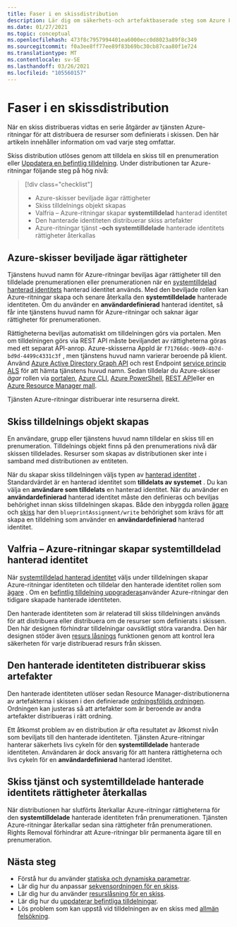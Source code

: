 ```yaml
---
title: Faser i en skissdistribution
description: Lär dig om säkerhets-och artefaktbaserade steg som Azure Forms-tjänsterna går igenom när du skapar en skiss tilldelning.
ms.date: 01/27/2021
ms.topic: conceptual
ms.openlocfilehash: 473f8c7957994401ea6000ecc0d8023a89f8c349
ms.sourcegitcommit: f0a3ee8ff77ee89f83b69bc30cb87caa80f1e724
ms.translationtype: MT
ms.contentlocale: sv-SE
ms.lasthandoff: 03/26/2021
ms.locfileid: "105560157"
---
```

# <a name="stages-of-a-blueprint-deployment"></a>Faser i en skissdistribution

När en skiss distribueras vidtas en serie åtgärder av tjänsten Azure-ritningar för att distribuera de resurser som definierats i skissen. Den här artikeln innehåller information om vad varje steg omfattar.

Skiss distribution utlöses genom att tilldela en skiss till en prenumeration eller [Uppdatera en befintlig tilldelning](../how-to/update-existing-assignments.md). Under distributionen tar Azure-ritningar följande steg på hög nivå:

> [!div class="checklist"]
> - Azure-skisser beviljade ägar rättigheter
> - Skiss tilldelnings objekt skapas
> - Valfria – Azure-ritningar skapar **systemtilldelad** hanterad identitet
> - Den hanterade identiteten distribuerar skiss artefakter
> - Azure-ritningar tjänst **-och systemtilldelade** hanterade identitets rättigheter återkallas

## <a name="azure-blueprints-granted-owner-rights"></a>Azure-skisser beviljade ägar rättigheter

Tjänstens huvud namn för Azure-ritningar beviljas ägar rättigheter till den tilldelade prenumerationen eller prenumerationen när en [systemtilldelad hanterad identitets](../../../active-directory/managed-identities-azure-resources/overview.md) hanterad identitet används. Med den beviljade rollen kan Azure-ritningar skapa och senare återkalla den **systemtilldelade** hanterade identiteten. Om du använder en **användardefinierad** hanterad identitet, så får inte tjänstens huvud namn för Azure-ritningar och saknar ägar rättigheter för prenumerationen.

Rättigheterna beviljas automatiskt om tilldelningen görs via portalen. Men om tilldelningen görs via REST API måste beviljandet av rättigheterna göras med ett separat API-anrop. Azure-skisserna AppId är `f71766dc-90d9-4b7d-bd9d-4499c4331c3f` , men tjänstens huvud namn varierar beroende på klient. Använd [Azure Active Directory Graph API](/graph/migrate-azure-ad-graph-planning-checklist) och rest Endpoint [service princip ALS](/graph/api/resources/serviceprincipal) för att hämta tjänstens huvud namn. Sedan tilldelar du Azure-skisser _ägar_ rollen via [portalen](../../../role-based-access-control/role-assignments-portal.md), [Azure CLI](../../../role-based-access-control/role-assignments-cli.md), [Azure PowerShell](../../../role-based-access-control/role-assignments-powershell.md), [REST API](../../../role-based-access-control/role-assignments-rest.md)eller en [Azure Resource Manager mall](../../../role-based-access-control/role-assignments-template.md).

Tjänsten Azure-ritningar distribuerar inte resurserna direkt.

## <a name="the-blueprint-assignment-object-is-created"></a>Skiss tilldelnings objekt skapas

En användare, grupp eller tjänstens huvud namn tilldelar en skiss till en prenumeration. Tilldelnings objekt finns på den prenumerations nivå där skissen tilldelades. Resurser som skapas av distributionen sker inte i samband med distributionen av entiteten.

När du skapar skiss tilldelningen väljs typen av [hanterad identitet](../../../active-directory/managed-identities-azure-resources/overview.md) . Standardvärdet är en hanterad identitet som **tilldelats av systemet** . Du kan välja en **användare som tilldelats** en hanterad identitet. När du använder en **användardefinierad** hanterad identitet måste den definieras och beviljas behörighet innan skiss tilldelningen skapas. Både den inbyggda rollen [ägare](../../../role-based-access-control/built-in-roles.md#owner) och [skiss](../../../role-based-access-control/built-in-roles.md#blueprint-operator) har den `blueprintAssignment/write` behörighet som krävs för att skapa en tilldelning som använder en **användardefinierad** hanterad identitet.

## <a name="optional---azure-blueprints-creates-system-assigned-managed-identity"></a>Valfria – Azure-ritningar skapar systemtilldelad hanterad identitet

När [systemtilldelad hanterad identitet](../../../active-directory/managed-identities-azure-resources/overview.md) väljs under tilldelningen skapar Azure-ritningar identiteten och tilldelar den hanterade identitet rollen som [ägare](../../../role-based-access-control/built-in-roles.md#owner) . Om en [befintlig tilldelning uppgraderas](../how-to/update-existing-assignments.md)använder Azure-ritningar den tidigare skapade hanterade identiteten.

Den hanterade identiteten som är relaterad till skiss tilldelningen används för att distribuera eller distribuera om de resurser som definierats i skissen. Den här designen förhindrar tilldelningar oavsiktligt störa varandra.
Den här designen stöder även [resurs låsnings](./resource-locking.md) funktionen genom att kontrol lera säkerheten för varje distribuerad resurs från skissen.

## <a name="the-managed-identity-deploys-blueprint-artifacts"></a>Den hanterade identiteten distribuerar skiss artefakter

Den hanterade identiteten utlöser sedan Resource Manager-distributionerna av artefakterna i skissen i den definierade [ordningsföljds ordningen](./sequencing-order.md). Ordningen kan justeras så att artefakter som är beroende av andra artefakter distribueras i rätt ordning.

Ett åtkomst problem av en distribution är ofta resultatet av åtkomst nivån som beviljats till den hanterade identiteten. Tjänsten Azure-ritningar hanterar säkerhets livs cykeln för den **systemtilldelade** hanterade identiteten. Användaren är dock ansvarig för att hantera rättigheterna och livs cykeln för en **användardefinierad** hanterad identitet.

## <a name="blueprint-service-and-system-assigned-managed-identity-rights-are-revoked"></a>Skiss tjänst och systemtilldelade hanterade identitets rättigheter återkallas

När distributionen har slutförts återkallar Azure-ritningar rättigheterna för den **systemtilldelade** hanterade identiteten från prenumerationen. Tjänsten Azure-ritningar återkallar sedan sina rättigheter från prenumerationen. Rights Removal förhindrar att Azure-ritningar blir permanenta ägare till en prenumeration.

## <a name="next-steps"></a>Nästa steg

- Förstå hur du använder [statiska och dynamiska parametrar](./parameters.md).
- Lär dig hur du anpassar [sekvensordningen för en skiss](./sequencing-order.md).
- Lär dig hur du använder [resurslåsning för en skiss](./resource-locking.md).
- Lär dig hur du [uppdaterar befintliga tilldelningar](../how-to/update-existing-assignments.md).
- Lös problem som kan uppstå vid tilldelningen av en skiss med [allmän felsökning](../troubleshoot/general.md).